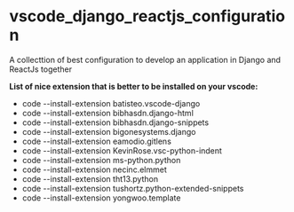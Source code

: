 # vscode_django_reactjs_configuration
A collecttion of best configuration to develop an application in Django and ReactJs together


**List of nice extension that is better to be installed on your vscode:**

* code --install-extension batisteo.vscode-django
* code --install-extension bibhasdn.django-html
* code --install-extension bibhasdn.django-snippets
* code --install-extension bigonesystems.django
* code --install-extension eamodio.gitlens
* code --install-extension KevinRose.vsc-python-indent
* code --install-extension ms-python.python
* code --install-extension necinc.elmmet
* code --install-extension tht13.python
* code --install-extension tushortz.python-extended-snippets
* code --install-extension yongwoo.template
